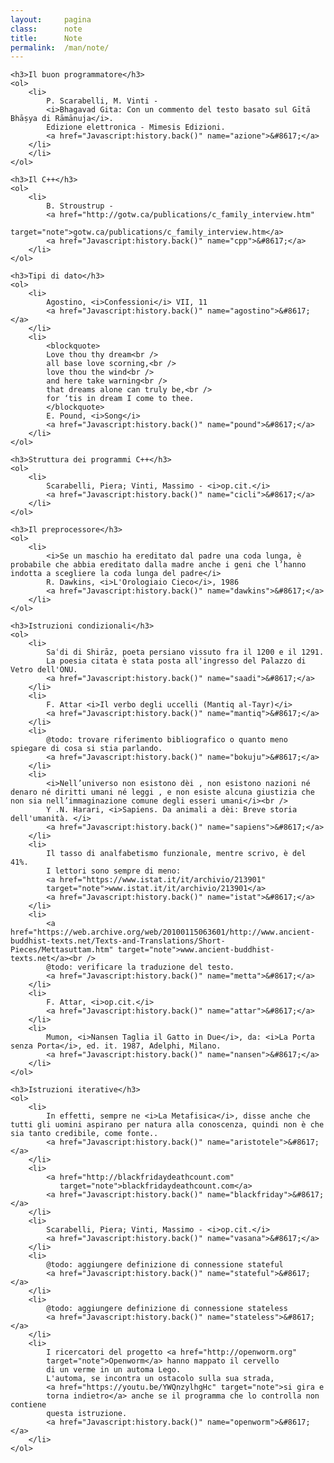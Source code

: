 ```yaml
---
layout:     pagina
class:      note
title:      Note
permalink:  /man/note/
---
```


<section class="note">

    <h3>Il buon programmatore</h3>
    <ol>
        <li>
            P. Scarabelli, M. Vinti -
            <i>Bhagavad Gita: Con un commento del testo basato sul Gītā Bhāṣya di Rāmānuja</i>.
            Edizione elettronica - Mimesis Edizioni.
            <a href="Javascript:history.back()" name="azione">&#8617;</a>
        </li>
        </li>
    </ol>

    <h3>Il C++</h3>
    <ol>
        <li>
            B. Stroustrup - 
            <a href="http://gotw.ca/publications/c_family_interview.htm" 
               target="note">gotw.ca/publications/c_family_interview.htm</a>
            <a href="Javascript:history.back()" name="cpp">&#8617;</a>
        </li>
    </ol>

    <h3>Tipi di dato</h3>
    <ol>
        <li>
            Agostino, <i>Confessioni</i> VII, 11 
            <a href="Javascript:history.back()" name="agostino">&#8617;</a>
        </li>
        <li>
            <blockquote>
            Love thou thy dream<br />
            all base love scorning,<br />
            love thou the wind<br />
            and here take warning<br />
            that dreams alone can truly be,<br />
            for ‘tis in dream I come to thee.
            </blockquote> 
            E. Pound, <i>Song</i> 
            <a href="Javascript:history.back()" name="pound">&#8617;</a>
        </li>
    </ol>

    <h3>Struttura dei programmi C++</h3>
    <ol>
        <li>
            Scarabelli, Piera; Vinti, Massimo - <i>op.cit.</i>
            <a href="Javascript:history.back()" name="cicli">&#8617;</a>
        </li>
    </ol>

    <h3>Il preprocessore</h3>
    <ol>
        <li>
            <i>Se un maschio ha ereditato dal padre una coda lunga, è probabile che abbia ereditato dalla madre anche i geni che l’hanno indotta a scegliere la coda lunga del padre</i> 
            R. Dawkins, <i>L'Orologiaio Cieco</i>, 1986 
            <a href="Javascript:history.back()" name="dawkins">&#8617;</a>
        </li>
    </ol>

    <h3>Istruzioni condizionali</h3>
    <ol>
        <li>
            Saʿdi di Shirāz, poeta persiano vissuto fra il 1200 e il 1291. 
            La poesia citata è stata posta all'ingresso del Palazzo di Vetro dell'ONU.
            <a href="Javascript:history.back()" name="saadi">&#8617;</a>
        </li>
        <li>
            F. Attar <i>Il verbo degli uccelli (Mantiq al-Tayr)</i>
            <a href="Javascript:history.back()" name="mantiq">&#8617;</a>
        </li>
        <li>
            @todo: trovare riferimento bibliografico o quanto meno spiegare di cosa si stia parlando.
            <a href="Javascript:history.back()" name="bokuju">&#8617;</a>
        </li>
        <li>
            <i>Nell’universo non esistono dèi , non esistono nazioni né denaro né diritti umani né leggi , e non esiste alcuna giustizia che non sia nell’immaginazione comune degli esseri umani</i><br />  
            Y .N. Harari, <i>Sapiens. Da animali a dèi: Breve storia dell'umanità. </i>  
            <a href="Javascript:history.back()" name="sapiens">&#8617;</a>
        </li>
        <li>
            Il tasso di analfabetismo funzionale, mentre scrivo, è del 41%.
            I lettori sono sempre di meno: 
            <a href="https://www.istat.it/it/archivio/213901" 
            target="note">www.istat.it/it/archivio/213901</a>
            <a href="Javascript:history.back()" name="istat">&#8617;</a>
        </li>
        <li>
            <a href="https://web.archive.org/web/20100115063601/http://www.ancient-buddhist-texts.net/Texts-and-Translations/Short-Pieces/Mettasuttam.htm" target="note">www.ancient-buddhist-texts.net</a><br />
            @todo: verificare la traduzione del testo.
            <a href="Javascript:history.back()" name="metta">&#8617;</a>
        </li>
        <li>
            F. Attar, <i>op.cit.</i>
            <a href="Javascript:history.back()" name="attar">&#8617;</a>
        </li>
        <li>
            Mumon, <i>Nansen Taglia il Gatto in Due</i>, da: <i>La Porta senza Porta</i>, ed. it. 1987, Adelphi, Milano. 
            <a href="Javascript:history.back()" name="nansen">&#8617;</a>
        </li>
    </ol>    

    <h3>Istruzioni iterative</h3>
    <ol>
        <li>
            In effetti, sempre ne <i>La Metafisica</i>, disse anche che tutti gli uomini aspirano per natura alla conoscenza, quindi non è che sia tanto credibile, come fonte..
            <a href="Javascript:history.back()" name="aristotele">&#8617;</a>
        </li>
        <li>
            <a href="http://blackfridaydeathcount.com"
               target="note">blackfridaydeathcount.com</a>
            <a href="Javascript:history.back()" name="blackfriday">&#8617;</a>
        </li>
        <li>
            Scarabelli, Piera; Vinti, Massimo - <i>op.cit.</i>
            <a href="Javascript:history.back()" name="vasana">&#8617;</a>
        </li>
        <li>
            @todo: aggiungere definizione di connessione stateful
            <a href="Javascript:history.back()" name="stateful">&#8617;</a>
        </li>
        <li>
            @todo: aggiungere definizione di connessione stateless
            <a href="Javascript:history.back()" name="stateless">&#8617;</a>
        </li>
        <li>
            I ricercatori del progetto <a href="http://openworm.org" 
            target="note">Openworm</a> hanno mappato il cervello
            di un verme in un automa Lego. 
            L'automa, se incontra un ostacolo sulla sua strada, 
            <a href="https://youtu.be/YWQnzylhgHc" target="note">si gira e 
            torna indietro</a> anche se il programma che lo controlla non contiene 
            questa istruzione.
            <a href="Javascript:history.back()" name="openworm">&#8617;</a>
        </li>
    </ol>

</section>
<!--
<li>
    <a href="Javascript:history.back()" name="">&#8617;</a>
</li>

-->
